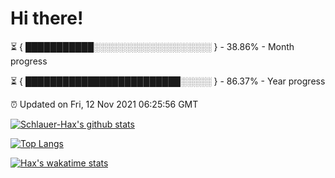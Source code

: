 # Hi there!

⏳ { ███████████░░░░░░░░░░░░░░░░░░░ } - 38.86% - Month progress

⏳ { █████████████████████████░░░░░ } - 86.37% - Year progress

⏰ Updated on Fri, 12 Nov 2021 06:25:56 GMT


[![Schlauer-Hax's github stats](https://github-readme-stats.vercel.app/api?username=Schlauer-Hax&show_icons=true&theme=dark&count_private=true)](https://github.com/Schlauer-Hax)


[![Top Langs](https://github-readme-stats.vercel.app/api/top-langs/?username=Schlauer-Hax&layout=compact&theme=dark)](https://github.com/Schlauer-Hax?tab=repositories)


[![Hax's wakatime stats](https://github-readme-stats.vercel.app/api/wakatime?username=Hax&theme=dark)](https://wakatime.com/@Hax)

